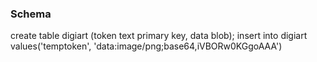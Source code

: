 ### Schema
create table digiart (token text primary key, data blob);
insert into digiart values('temptoken', 'data:image/png;base64,iVBORw0KGgoAAA')